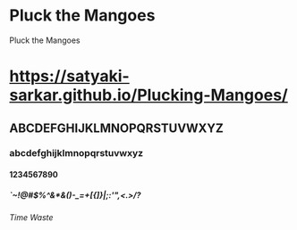 # Pluck the Mangoes
Pluck the Mangoes
# https://satyaki-sarkar.github.io/Plucking-Mangoes/
## ABCDEFGHIJKLMNOPQRSTUVWXYZ
### abcdefghijklmnopqrstuvwxyz
#### 1234567890
##### `~!@#$%^&*&()-_=+[{]}\|;:'",<.>/?
###### Time Waste
